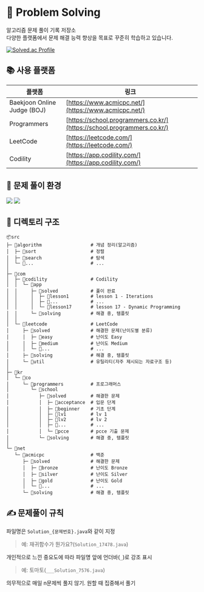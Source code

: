 # 🧠 Problem Solving

알고리즘 문제 풀이 기록 저장소  
다양한 플랫폼에서 문제 해결 능력 향상을 목표로 꾸준히 학습하고 있습니다.

[![Solved.ac Profile](http://mazassumnida.wtf/api/v2/generate_badge?boj=dntjrvv)](https://solved.ac/profile/dntjrvv)

## 📚 사용 플랫폼

| 플랫폼 | 링크 |
|--------|------|
| Baekjoon Online Judge (BOJ) | [https://www.acmicpc.net/](https://www.acmicpc.net/) |
| Programmers | [https://school.programmers.co.kr/](https://school.programmers.co.kr/) |
| LeetCode | [https://leetcode.com/](https://leetcode.com/) |
| Codility | [https://app.codility.com/](https://app.codility.com/) |

## 🧩 문제 풀이 환경
<div align="left">
  <img src="https://img.shields.io/badge/IntelliJ_IDEA-2C2C2C?style=for-the-badge&logo=intellijidea&logoColor=white"/>
  <img src="https://img.shields.io/badge/Open_JDK-11-%23E94E32?style=for-the-badge&logo=openjdk&logoColor=white"/>
</div>

## 📁 디렉토리 구조
```
📦src
├─ 📁algorithm                  # 개념 정리(알고리즘)
│  ├─ 📁sort                    # 정렬
│  ├─ 📁search                  # 탐색
│  └─ 📁...                     # ...
│
├─ 📁com
│  ├─ 📁codility                # Codility
│  │  └─ 📁app
│  │     ├─ 📁solved            # 풀이 완료
│  │     │  ├─ 📁lesson1        # lesson 1 - Iterations
│  │     │  ├─ 📁...            # ...
│  │     │  └─ 📁lesson17       # lesson 17 - Dynamic Programming
│  │     └─ 📁solving           # 해결 중, 템플릿
│  │
│  └─ 📁leetcode                # LeetCode
│     ├─ 📁solved               # 해결한 문제(난이도별 분류)
│     │  ├─ 📁easy              # 난이도 Easy
│     │  ├─ 📁medium            # 난이도 Medium
│     │  └─ 📁...               # ...
│     ├─ 📁solving              # 해결 중, 템플릿
│     └─ 📁util                 # 유틸리티(자주 제시되는 자료구조 등)
│
├─ 📁kr
│  └─ 📁co
│     └─ 📁programmers          # 프로그래머스
│        └─ 📁school
│           ├─ 📁solved         # 해결한 문제
│           │  ├─ 📁acceptance  # 입문 단계
│           │  ├─ 📁beginner    # 기초 단계
│           │  ├─ 📁lv1         # lv 1
│           │  ├─ 📁lv2         # lv 2
│           │  ├─ 📁...         # ...
│           │  └─ 📁pcce        # pcce 기출 문제
│           └─ 📁solving        # 해결 중, 템플릿
│
└─ 📁net
   └─ 📁acmicpc                 # 백준
      ├─ 📁solved               # 해결한 문제
      │  ├─ 📁bronze            # 난이도 Bronze
      │  ├─ 📁silver            # 난이도 Silver
      │  ├─ 📁gold              # 난이도 Gold
      │  └─ 📁...               # ...
      └─ 📁solving              # 해결 중, 템플릿
```

## ✍️ 문제풀이 규칙
파일명은 `Solution_{문제번호}.java`와 같이 지정  
> 예: 재귀함수가 뭔가요?(`Solution_17478.java`)

개인적으로 느낀 중요도에 따라 파일명 앞에 언더바(`_`)로 강조 표시  
> 예: 토마토(`___Solution_7576.java`)

의무적으로 매일 n문제씩 풀지 않기. 원할 때 집중해서 풀기
